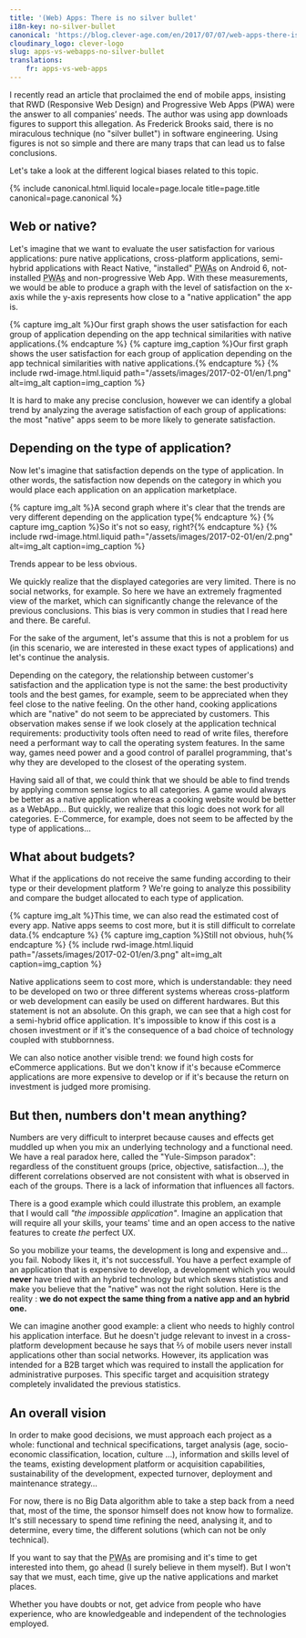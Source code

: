 ```yaml
---
title: '(Web) Apps: There is no silver bullet'
i18n-key: no-silver-bullet
canonical: 'https://blog.clever-age.com/en/2017/07/07/web-apps-there-is-no-silver-bullet/'
cloudinary_logo: clever-logo
slug: apps-vs-webapps-no-silver-bullet
translations:
    fr: apps-vs-web-apps
---
```


I recently read an article that proclaimed the end of mobile apps, insisting
that RWD (Responsive Web Design) and Progressive Web Apps (PWA) were the answer
to all companies’ needs. The author was using app downloads figures to support
this allegation. As Frederick Brooks said, there is no miraculous technique (no
"silver bullet") in software engineering. Using figures is not so simple and
there are many traps that can lead us to false conclusions.

Let's take a look at the different logical biases related to this topic.

<!-- more -->

{% include canonical.html.liquid
    locale=page.locale
    title=page.title
    canonical=page.canonical
%}

## Web or native?

Let's imagine that we want to evaluate the user satisfaction for various
applications: pure native applications, cross-platform applications, semi-hybrid
applications with React Native, "installed"
<abbr title="Progressive Web Apps">PWAs</abbr> on Android 6, not-installed
<abbr title="Progressive Web Apps">PWAs</abbr> and non-progressive Web App. With
these measurements, we would be able to produce a graph with the level of
satisfaction on the x-axis while the y-axis represents how close to a "native
application" the app is.

{% capture img_alt %}Our first graph shows the user satisfaction for each group
of application depending on the app technical similarities with native
applications.{% endcapture %} {% capture img_caption %}Our first graph shows the
user satisfaction for each group of application depending on the app technical
similarities with native applications.{% endcapture %}
{% include rwd-image.html.liquid
path="/assets/images/2017-02-01/en/1.png"
alt=img_alt
caption=img_caption
%}

It is hard to make any precise conclusion, however we can identify a global
trend by analyzing the average satisfaction of each group of applications: the
most "native" apps seem to be more likely to generate satisfaction.

## Depending on the type of application?

Now let's imagine that satisfaction depends on the type of application. In other
words, the satisfaction now depends on the category in which you would place
each application on an application marketplace.

{% capture img_alt %}A second graph where it's clear that the trends are very
different depending on the application type{% endcapture %}
{% capture img_caption %}So it's not so easy, right?{% endcapture %}
{% include rwd-image.html.liquid
path="/assets/images/2017-02-01/en/2.png"
alt=img_alt
caption=img_caption
%}

Trends appear to be less obvious.

We quickly realize that the displayed categories are very limited. There is no
social networks, for example. So here we have an extremely fragmented view of
the market, which can significantly change the relevance of the previous
conclusions. This bias is very common in studies that I read here and there. Be
careful.

For the sake of the argument, let's assume that this is not a problem for us (in
this scenario, we are interested in these exact types of applications) and let's
continue the analysis.

Depending on the category, the relationship between customer's satisfaction and
the application type is not the same: the best productivity tools and the best
games, for example, seem to be appreciated when they feel close to the native
feeling. On the other hand, cooking applications which are "native" do not seem
to be appreciated by customers. This observation makes sense if we look closely
at the application technical requirements: productivity tools often need to read
of write files, therefore need a performant way to call the operating system
features. In the same way, games need power and a good control of parallel
programming, that's why they are developed to the closest of the operating
system.

Having said all of that, we could think that we should be able to find trends by
applying common sense logics to all categories. A game would always be better as
a native application whereas a cooking website would be better as a WebApp… But
quickly, we realize that this logic does not work for all categories.
E-Commerce, for example, does not seem to be affected by the type of
applications…

## What about budgets?

What if the applications do not receive the same funding according to their type
or their development platform ? We're going to analyze this possibility and
compare the budget allocated to each type of application.

{% capture img_alt %}This time, we can also read the estimated cost of every
app. Native apps seems to cost more, but it is still difficult to correlate
data.{% endcapture %} {% capture img_caption %}Still not obvious,
huh{% endcapture %} {% include rwd-image.html.liquid
path="/assets/images/2017-02-01/en/3.png"
alt=img_alt
caption=img_caption
%}

Native applications seem to cost more, which is understandable: they need to be
developed on two or three different systems whereas cross-platform or web
development can easily be used on different hardwares. But this statement is not
an absolute. On this graph, we can see that a high cost for a semi-hybrid office
application. It's impossible to know if this cost is a chosen investment or if
it's the consequence of a bad choice of technology coupled with stubbornness.

We can also notice another visible trend: we found high costs for eCommerce
applications. But we don't know if it's because eCommerce applications are more
expensive to develop or if it's because the return on investment is judged more
promising.

## But then, numbers don't mean anything?

Numbers are very difficult to interpret because causes and effects get muddled
up when you mix an underlying technology and a functional need. We have a real
paradox here, called the "Yule-Simpson paradox": regardless of the constituent
groups (price, objective, satisfaction…), the different correlations observed
are not consistent with what is observed in each of the groups. There is a lack
of information that influences all factors.

There is a good example which could illustrate this problem, an example that I
would call <em>"the impossible application"</em>. Imagine an application that
will require all your skills, your teams' time and an open access to the native
features to create <em>the</em> perfect UX.

So you mobilize your teams, the development is long and expensive and… you fail.
Nobody likes it, it's not successfull. You have a perfect example of an
application that is expensive to develop, a development which you would
<strong>never</strong> have tried with an hybrid technology but which skews
statistics and make you believe that the "native" was not the right solution.
Here is the reality : <strong>we do not expect the same thing from a native app
and an hybrid one.</strong>

We can imagine another good example: a client who needs to highly control his
application interface. But he doesn't judge relevant to invest in a
cross-platform development because he says that ⅔ of mobile users never install
applications other than social networks. However, its application was intended
for a B2B target which was required to install the application for
administrative purposes. This specific target and acquisition strategy
completely invalidated the previous statistics.

## An overall vision

In order to make good decisions, we must approach each project as a whole:
functional and technical specifications, target analysis (age, socio-economic
classification, location, culture ...), information and skills level of the
teams, existing development platform or acquisition capabilities, sustainability
of the development, expected turnover, deployment and maintenance strategy…

For now, there is no Big Data algorithm able to take a step back from a need
that, most of the time, the sponsor himself does not know how to formalize. It's
still necessary to spend time refining the need, analysing it, and to determine,
every time, the different solutions (which can not be only technical).

If you want to say that the <abbr title="Progressive Web Apps">PWAs</abbr> are
promising and it's time to get interested into them, go ahead (I surely believe
in them myself). But I won't say that we must, each time, give up the native
applications and market places.

Whether you have doubts or not, get advice from people who have experience, who
are knowledgeable and independent of the technologies employed.
